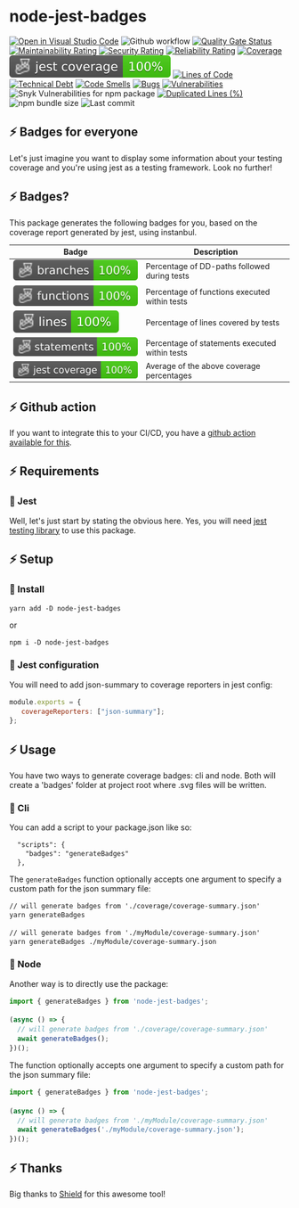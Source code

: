# node-jest-badges

[![Open in Visual Studio Code](https://img.shields.io/static/v1?logo=visualstudiocode&label=&message=Open%20in%20Visual%20Studio%20Code&labelColor=2c2c32&color=007acc&logoColor=007acc)](https://github.dev/jpb06/node-jest-badges)
![Github workflow](https://img.shields.io/github/workflow/status/jpb06/node-jest-badges/Tests?label=last%20workflow&logo=github-actions)
[![Quality Gate Status](https://sonarcloud.io/api/project_badges/measure?project=jpb06_node-jest-badges&metric=alert_status)](https://sonarcloud.io/summary/new_code?id=jpb06_node-jest-badges)
[![Maintainability Rating](https://sonarcloud.io/api/project_badges/measure?project=jpb06_node-jest-badges&metric=sqale_rating)](https://sonarcloud.io/dashboard?id=jpb06_node-jest-badges)
[![Security Rating](https://sonarcloud.io/api/project_badges/measure?project=jpb06_node-jest-badges&metric=security_rating)](https://sonarcloud.io/dashboard?id=jpb06_node-jest-badges)
[![Reliability Rating](https://sonarcloud.io/api/project_badges/measure?project=jpb06_node-jest-badges&metric=reliability_rating)](https://sonarcloud.io/dashboard?id=jpb06_node-jest-badges)
[![Coverage](https://sonarcloud.io/api/project_badges/measure?project=jpb06_node-jest-badges&metric=coverage)](https://sonarcloud.io/dashboard?id=jpb06_node-jest-badges)
![Coverage](./badges/coverage-jest%20coverage.svg)
[![Lines of Code](https://sonarcloud.io/api/project_badges/measure?project=jpb06_node-jest-badges&metric=ncloc)](https://sonarcloud.io/summary/new_code?id=jpb06_node-jest-badges)
[![Technical Debt](https://sonarcloud.io/api/project_badges/measure?project=jpb06_node-jest-badges&metric=sqale_index)](https://sonarcloud.io/summary/new_code?id=jpb06_node-jest-badges)
[![Code Smells](https://sonarcloud.io/api/project_badges/measure?project=jpb06_node-jest-badges&metric=code_smells)](https://sonarcloud.io/dashboard?id=jpb06_node-jest-badges)
[![Bugs](https://sonarcloud.io/api/project_badges/measure?project=jpb06_node-jest-badges&metric=bugs)](https://sonarcloud.io/summary/new_code?id=jpb06_node-jest-badges)
[![Vulnerabilities](https://sonarcloud.io/api/project_badges/measure?project=jpb06_node-jest-badges&metric=vulnerabilities)](https://sonarcloud.io/summary/new_code?id=jpb06_node-jest-badges)
![Snyk Vulnerabilities for npm package](https://img.shields.io/snyk/vulnerabilities/npm/node-jest-badges?label=snyk%20vulnerabilities)
[![Duplicated Lines (%)](https://sonarcloud.io/api/project_badges/measure?project=jpb06_node-jest-badges&metric=duplicated_lines_density)](https://sonarcloud.io/dashboard?id=jpb06_node-jest-badges)
![npm bundle size](https://img.shields.io/bundlephobia/min/node-jest-badges)
![Last commit](https://img.shields.io/github/last-commit/jpb06/node-jest-badges?logo=git)

## ⚡ Badges for everyone

Let's just imagine you want to display some information about your testing coverage and you're using jest as a testing framework. Look no further!

## ⚡ Badges?

This package generates the following badges for you, based on the coverage report generated by jest, using instanbul.

| Badge                                                   | Description                                    |
| ------------------------------------------------------- | ---------------------------------------------- |
| ![Branches](./badges/coverage-branches.svg)             | Percentage of DD-paths followed during tests   |
| ![Functions](./badges/coverage-functions.svg)           | Percentage of functions executed within tests  |
| ![Lines](./badges/coverage-lines.svg)                   | Percentage of lines covered by tests           |
| ![Statements](./badges/coverage-statements.svg)         | Percentage of statements executed within tests |
| ![Jest coverage](./badges/coverage-jest%20coverage.svg) | Average of the above coverage percentages      |

## ⚡ Github action

If you want to integrate this to your CI/CD, you have a [github action available for this](https://github.com/marketplace/actions/jest-badges-generation-action).

## ⚡ Requirements

### 🔶 Jest

Well, let's just start by stating the obvious here. Yes, you will need [jest testing library](https://jestjs.io/) to use this package.

## ⚡ Setup

### 🔶 Install

```shell
yarn add -D node-jest-badges
```

or

```shell
npm i -D node-jest-badges
```

### 🔶 Jest configuration

You will need to add json-summary to coverage reporters in jest config:

```javascript
module.exports = {
   coverageReporters: ["json-summary"];
};
```

## ⚡ Usage

You have two ways to generate coverage badges: cli and node. Both will create a 'badges' folder at project root where .svg files will be written.

### 🔶 Cli

You can add a script to your package.json like so:

```shell
  "scripts": {
    "badges": "generateBadges"
  },
```

The `generateBadges` function optionally accepts one argument to specify a custom path for the json summary file:

```shell
// will generate badges from './coverage/coverage-summary.json'
yarn generateBadges 

// will generate badges from './myModule/coverage-summary.json'
yarn generateBadges ./myModule/coverage-summary.json 
```

### 🔶 Node

Another way is to directly use the package:

```javascript
import { generateBadges } from 'node-jest-badges';

(async () => { 
  // will generate badges from './coverage/coverage-summary.json'
  await generateBadges();
})();
```

The function optionally accepts one argument to specify a custom path for the json summary file:

```javascript
import { generateBadges } from 'node-jest-badges';

(async () => { 
  // will generate badges from './myModule/coverage-summary.json'
  await generateBadges('./myModule/coverage-summary.json');
})();
```

## ⚡ Thanks

Big thanks to [Shield](https://github.com/badges/shields) for this awesome tool!
